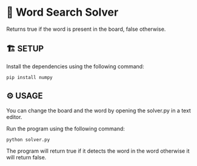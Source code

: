# 👾 Word Search Solver
Returns true if the word is present in the board, false otherwise.

## 🏗 SETUP

Install the dependencies using the following command:

```
pip install numpy
```

## ⚙️ USAGE

You can change the board and the word by opening the solver.py in a text editor. 

Run the program using the following command:

```
python solver.py
```

The program will return true if it detects the word in the word otherwise it will return false.
